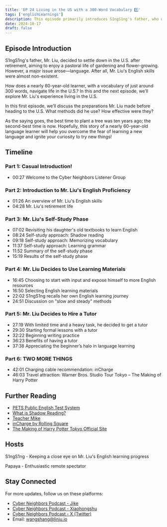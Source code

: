```yaml
---
title: 'EP 24 Living in the US with a 300-Word Vocabulary 1️⃣'
tags: ['englishLearnings']
description: This episode primarily introduces S1ngS1ng's father, who decided to live in the U.S. with almost no English background, and the preparations he made beforehand.
date: 2024-10-17
draft: false
---
```


## Episode Introduction

S1ngS1ng's father, Mr. Liu, decided to settle down in the U.S. after retirement, aiming to enjoy a pastoral life of gardening and flower-growing. However, a major issue arose—language. After all, Mr. Liu's English skills were almost non-existent.

How does a nearly 60-year-old learner, with a vocabulary of just around 300 words, navigate life in the U.S.? In this and the next episode, we’ll explore Mr. Liu's experience living in the U.S.

In this first episode, we’ll discuss the preparations Mr. Liu made before heading to the U.S. What methods did he use? How effective were they?

As the saying goes, the best time to plant a tree was ten years ago; the second-best time is now. Hopefully, this story of a nearly 60-year-old language learner will help you overcome the fear of learning a new language and ignite your curiosity to try new things!

## Timeline

### Part 1: Casual Introduction!

- 00:27 Welcome to the Cyber Neighbors Listener Group

### Part 2: Introduction to Mr. Liu's English Proficiency

- 01:26 An overview of Mr. Liu's English skills
- 04:28 Mr. Liu's retirement life

### Part 3: Mr. Liu's Self-Study Phase

- 07:02 Revisiting his daughter's old textbooks to learn English
- 08:24 Self-study approach: Shadow reading
- 09:18 Self-study approach: Memorizing vocabulary
- 11:37 Self-study approach: Learning grammar
- 11:52 Summary of the self-study phase
- 15:19 Results of the self-study phase

### Part 4: Mr. Liu Decides to Use Learning Materials

- 16:45 Choosing to start with input and expose himself to more English resources
- 16:50 Selecting English learning materials
- 22:02 S1ngS1ng recalls her own English learning journey
- 24:51 Discussion on "slow and steady" methods

### Part 5: Mr. Liu Decides to Hire a Tutor

- 27:19 With limited time and a heavy task, he decided to get a tutor
- 29:30 Starting formal lessons with a tutor
- 32:22 Beginning writing practice
- 36:23 Benefits of having a tutor
- 37:38 Appreciating the beginner’s halo in language learning

### Part 6: TWO MORE THINGS

- 42:01 Charging cable recommendation: inCharge
- 46:03 Travel attraction: Warner Bros. Studio Tour Tokyo – The Making of Harry Potter

## Further Reading

- [PETS Public English Test System](https://pets.neea.edu.cn/)
- [What is Shadow Reading?](https://epaper.gmw.cn/lx/html/2015-05/05/nw.D110000lx_20150505_1-07.htm?div=-1)
- [Teacher Mike](https://www.youtube.com/@maikelaoshi)
- [inCharge by Rolling Square](https://rollingsquare.com/collections/cables)
- [The Making of Harry Potter Tokyo Official Site](https://www.wbstudiotour.jp/en/)

## Hosts

S1ngS1ng - Keeping a close eye on Mr. Liu's English learning progress

Papaya - Enthusiastic remote spectator

## Stay Connected

For more updates, follow us on these platforms:

- [Cyber Neighbors Podcast - Jike](https://m.okjike.com/users/c751f4fb-d31d-44cf-aef9-f6b55dec4cd5?source=user_card&s=eyJ1IjoiNjUyMzg3NmQwZWQ3ZTc2NjQ5ODMwNWE4IiwiZCI6MX0%3D)
- [Cyber Neighbors Podcast - Xiaohongshu](https://www.xiaohongshu.com/user/profile/64c2024f00000000140396e6?xhsshare=WeixinSession&appuid=64c2024f00000000140396e6&apptime=1697005943)
- [Cyber Neighbors Podcast - X (Twitter)](https://twitter.com/wslj_podcast)
- Email: wangshang@linju.io

